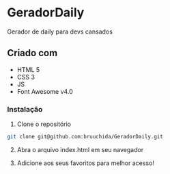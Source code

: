 # GeradorDaily
Gerador de daily para devs cansados 

## Criado com

- HTML 5
- CSS 3
- JS
- Font Awesome v4.0

### Instalação

1. Clone o repositório
```sh
git clone git@github.com:bruuchida/GeradorDaily.git
```

2. Abra o arquivo index.html em seu navegador

3. Adicione aos seus favoritos para melhor acesso!
